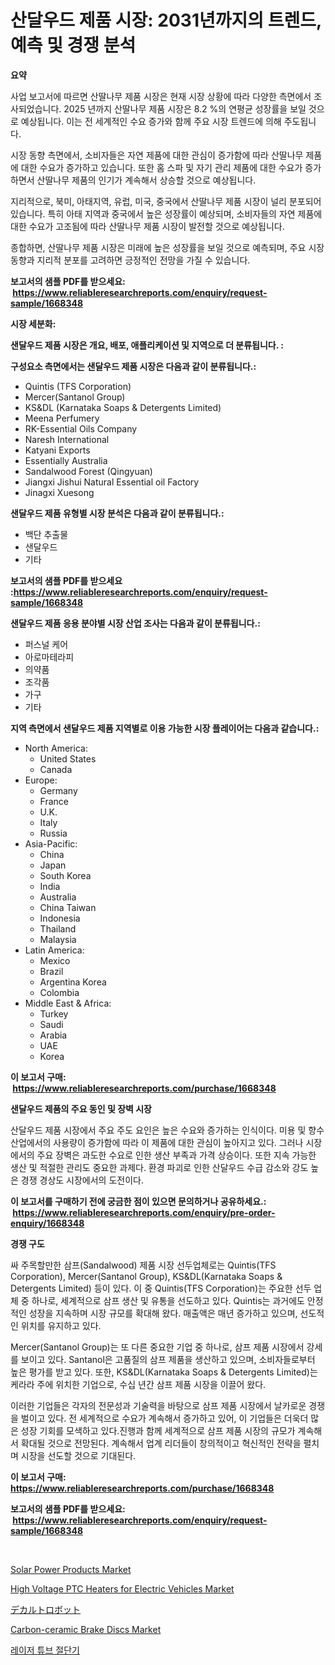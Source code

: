 <p><h1>산달우드 제품 시장: 2031년까지의 트렌드, 예측 및 경쟁 분석</h1></p><p><strong>요약</strong></p>
<p><p>사업 보고서에 따르면 산딸나무 제품 시장은 현재 시장 상황에 따라 다양한 측면에서 조사되었습니다. 2025 년까지 산딸나무 제품 시장은 8.2 %의 연평균 성장률을 보일 것으로 예상됩니다. 이는 전 세계적인 수요 증가와 함께 주요 시장 트렌드에 의해 주도됩니다.</p><p>시장 동향 측면에서, 소비자들은 자연 제품에 대한 관심이 증가함에 따라 산딸나무 제품에 대한 수요가 증가하고 있습니다. 또한 홈 스파 및 자기 관리 제품에 대한 수요가 증가하면서 산딸나무 제품의 인기가 계속해서 상승할 것으로 예상됩니다.</p><p>지리적으로, 북미, 아태지역, 유럽, 미국, 중국에서 산딸나무 제품 시장이 널리 분포되어 있습니다. 특히 아태 지역과 중국에서 높은 성장률이 예상되며, 소비자들의 자연 제품에 대한 수요가 고조됨에 따라 산딸나무 제품 시장이 발전할 것으로 예상됩니다.</p><p>종합하면, 산딸나무 제품 시장은 미래에 높은 성장률을 보일 것으로 예측되며, 주요 시장 동향과 지리적 분포를 고려하면 긍정적인 전망을 가질 수 있습니다.</p></p>
<p><strong>보고서의 샘플 PDF를 받으세요: &nbsp;<a href="https://www.reliableresearchreports.com/enquiry/request-sample/1668348">https://www.reliableresearchreports.com/enquiry/request-sample/1668348</a></strong></p>
<p><strong>시장 세분화:</strong></p>
<p><strong> 샌달우드 제품 시장은 개요, 배포, 애플리케이션 및 지역으로 더 분류됩니다. :</strong></p>
<p><strong>구성요소 측면에서는 샌달우드 제품 시장은 다음과 같이 분류됩니다.:</strong></p>
<p><ul><li>Quintis (TFS Corporation)</li><li>Mercer(Santanol Group)</li><li>KS&DL (Karnataka Soaps & Detergents Limited)</li><li>Meena Perfumery</li><li>RK-Essential Oils Company</li><li>Naresh International</li><li>Katyani Exports</li><li>Essentially Australia</li><li>Sandalwood Forest (Qingyuan)</li><li>Jiangxi Jishui Natural Essential oil Factory</li><li>Jinagxi Xuesong</li></ul></p>
<p><strong> 샌달우드 제품 유형별 시장 분석은 다음과 같이 분류됩니다.:</strong></p>
<p><ul><li>백단 추출물</li><li>샌달우드</li><li>기타</li></ul></p>
<p><strong>보고서의 샘플 PDF를 받으세요 :<a href="https://www.reliableresearchreports.com/enquiry/request-sample/1668348">https://www.reliableresearchreports.com/enquiry/request-sample/1668348</a></strong></p>
<p><strong> 샌달우드 제품 응용 분야별 시장 산업 조사는 다음과 같이 분류됩니다.:</strong></p>
<p><ul><li>퍼스널 케어</li><li>아로마테라피</li><li>의약품</li><li>조각품</li><li>가구</li><li>기타</li></ul></p>
<p><strong>지역 측면에서 샌달우드 제품 지역별로 이용 가능한 시장 플레이어는 다음과 같습니다.:</strong></p>
<p><ul>
    <li>
        North America:
        <ul>
            <li>United States</li>
            <li>Canada</li>
        </ul>
    </li>
    <li>
        Europe:
        <ul>
            <li>Germany</li>
            <li>France</li>
            <li>U.K.</li>
            <li>Italy</li>
            <li>Russia</li>
        </ul>
    </li>
    <li>
        Asia-Pacific:
        <ul>
            <li>China</li>
            <li>Japan</li>
            <li>South Korea</li>
            <li>India</li>
            <li>Australia</li>
            <li>China Taiwan</li>
            <li>Indonesia</li>
            <li>Thailand</li>
            <li>Malaysia</li>
        </ul>
    </li>
    <li>
        Latin America:
        <ul>
            <li>Mexico</li>
            <li>Brazil</li>
            <li>Argentina Korea</li>
            <li>Colombia</li>
        </ul>
    </li>
    <li>
        Middle East & Africa:
        <ul>
            <li>Turkey</li>
            <li>Saudi</li>
            <li>Arabia</li>
            <li>UAE</li>
            <li>Korea</li>
        </ul>
    </li>
    </ul></p>
<p><strong>이 보고서 구매: &nbsp;<a href="https://www.reliableresearchreports.com/purchase/1668348">https://www.reliableresearchreports.com/purchase/1668348</a></strong></p>
<p><strong>샌달우드 제품의 주요 동인 및 장벽 시장</strong></p>
<p><p>산달우드 제품 시장에서 주요 주도 요인은 높은 수요와 증가하는 인식이다. 미용 및 향수 산업에서의 사용량이 증가함에 따라 이 제품에 대한 관심이 높아지고 있다. 그러나 시장에서의 주요 장벽은 과도한 수요로 인한 생산 부족과 가격 상승이다. 또한 지속 가능한 생산 및 적절한 관리도 중요한 과제다. 환경 파괴로 인한 산달우드 수급 감소와 강도 높은 경쟁 경상도 시장에서의 도전이다.</p></p>
<p><strong>이 보고서를 구매하기 전에 궁금한 점이 있으면 문의하거나 공유하세요.: &nbsp;<a href="https://www.reliableresearchreports.com/enquiry/pre-order-enquiry/1668348">https://www.reliableresearchreports.com/enquiry/pre-order-enquiry/1668348</a></strong></p>
<p><strong>경쟁 구도</strong></p>
<p><p>싸 주목할만한 삼프(Sandalwood) 제품 시장 선두업체로는 Quintis(TFS Corporation), Mercer(Santanol Group), KS&DL(Karnataka Soaps & Detergents Limited) 등이 있다. 이 중 Quintis(TFS Corporation)는 주요한 선두 업체 중 하나로, 세계적으로 삼프 생산 및 유통을 선도하고 있다. Quintis는 과거에도 안정적인 성장을 지속하며 시장 규모를 확대해 왔다. 매출액은 매년 증가하고 있으며, 선도적인 위치를 유지하고 있다.</p><p>Mercer(Santanol Group)는 또 다른 중요한 기업 중 하나로, 삼프 제품 시장에서 강세를 보이고 있다. Santanol은 고품질의 삼프 제품을 생산하고 있으며, 소비자들로부터 높은 평가를 받고 있다. 또한, KS&DL(Karnataka Soaps & Detergents Limited)는 케라라 주에 위치한 기업으로, 수십 년간 삼프 제품 시장을 이끌어 왔다.</p><p>이러한 기업들은 각자의 전문성과 기술력을 바탕으로 삼프 제품 시장에서 날카로운 경쟁을 벌이고 있다. 전 세계적으로 수요가 계속해서 증가하고 있어, 이 기업들은 더욱더 많은 성장 기회를 모색하고 있다.진행과 함께 세계적으로 삼프 제품 시장의 규모가 계속해서 확대될 것으로 전망된다. 계속해서 업계 리더들이 창의적이고 혁신적인 전략을 펼치며 시장을 선도할 것으로 기대된다.</p></p>
<p><strong>이 보고서 구매: &nbsp; <a href="https://www.reliableresearchreports.com/purchase/1668348">https://www.reliableresearchreports.com/purchase/1668348</a></strong></p>
<p><strong>보고서의 샘플 PDF를 받으세요: &nbsp;<a href="https://www.reliableresearchreports.com/enquiry/request-sample/1668348">https://www.reliableresearchreports.com/enquiry/request-sample/1668348</a></strong><strong></strong></p>
<p>&nbsp;</p>
<p><p><a href="https://github.com/juancolorado15/Market-Research-Report-List-2/blob/main/solar-power-products-market.md">Solar Power Products Market</a></p><p><a href="https://issuu.com/reportprime-2/docs/high-voltage-ptc-heaters-for-electric-vehicles-mar">High Voltage PTC Heaters for Electric Vehicles Market</a></p><p><a href="https://medium.com/@shade463/%E3%82%AB%E3%83%AB%E3%83%86%E3%82%B8%E3%82%A2%E3%83%B3%E3%83%AD%E3%83%9C%E3%83%83%E3%83%88%E5%B8%82%E5%A0%B4%E8%A6%8F%E6%A8%A1%E3%81%AF-%E3%82%B0%E3%83%AD%E3%83%BC%E3%83%90%E3%83%AB%E7%94%A3%E6%A5%AD%E3%81%AB%E3%81%8A%E3%81%91%E3%82%8B%E6%9C%80%E9%81%A9%E3%81%AA%E3%83%9E%E3%83%BC%E3%82%B1%E3%83%86%E3%82%A3%E3%83%B3%E3%82%B0%E3%83%81%E3%83%A3%E3%83%8D%E3%83%AB%E3%82%92%E6%98%8E%E3%82%89%E3%81%8B%E3%81%AB%E3%81%97%E3%81%BE%E3%81%99-ad6f07e3fae2">デカルトロボット</a></p><p><a href="https://issuu.com/reportprime-2/docs/carbon-ceramic-brake-discs-market-size-2030.pptx">Carbon-ceramic Brake Discs Market</a></p><p><a href="https://github.com/xvz497517413/Market-Research-Report-List-1/blob/main/724942315377.md">레이저 튜브 절단기</a></p></p>